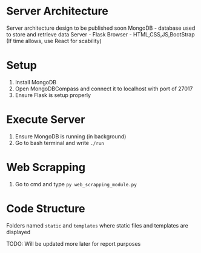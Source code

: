 # Server Architecture
Server architecture design to be published soon
MongoDB - database used to store and retrieve data
Server - Flask
Browser - HTML,CSS,JS,BootStrap (If time allows, use React for scability)

# Setup
1. Install MongoDB
2. Open MongoDBCompass and connect it to localhost with port of 27017
3. Ensure Flask is setup properly

# Execute Server
1. Ensure MongoDB is running (in background)
2. Go to bash terminal and write `./run`

# Web Scrapping
1. Go to cmd and type `py web_scrapping_module.py`

# Code Structure
Folders named `static` and `templates` where static files and templates are displayed

TODO:
Will be updated more later for report purposes